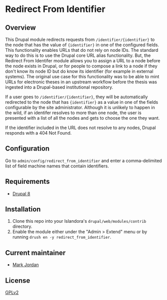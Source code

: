 # Redirect From Identifier

## Overview

This Drupal module redirects requests from `/identifier/{identifier}` to the node that has the value of `{identifier}` in one of the configured fields. This functionality enables URLs that do not rely on node IDs. The standard way to do this is to use the Drupal core URL alias functionality. But, the Redirect From Identifer module allows you to assign a URL to a node before the node exists in Drupal, or for people to compose a link to a node if they don't know its node ID but do know its identifier (for example in external systems). The original use case for this functionality was to be able to mint URLs for electronic theses in an upstream workflow before the thesis was ingested into a Drupal-based institutional repository.

If a user goes to `/identifier/{identifier}`, they will be automatically redirected to the node that has `{identifier}` as a value in one of the fields configurable by the site administrator. Although it is unlikely to happen in the wild, if an identifer resolves to more than one node, the user is presented with a list of all the nodes and gets to choose the one they want.

If the identifier included in the URL does not resolve to any nodes, Drupal responds with a 404 Not Found.

## Configuration

Go to `admin/config/redirect_from_identifier` and enter a comma-delimited list of field machine names that contain identifiers.

## Requirements

* [Drupal 8](https://github.com/Islandora/islandora)

## Installation

1. Clone this repo into your Islandora's `drupal/web/modules/contrib` directory.
1. Enable the module either under the "Admin > Extend" menu or by running `drush en -y redirect_from_identifier`.

## Current maintainer

* [Mark Jordan](https://github.com/mjordan)

## License

[GPLv2](http://www.gnu.org/licenses/gpl-2.0.txt)
